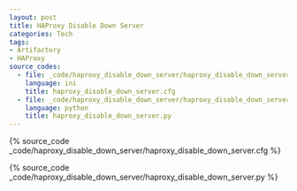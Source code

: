 ```yaml
---
layout: post
title: HAProxy Disable Down Server
categories: Tech
tags:
- Artifactory
- HAProxy
source_codes:
  - file: _code/haproxy_disable_down_server/haproxy_disable_down_server.cfg
    language: ini
    title: haproxy_disable_down_server.cfg
  - file: _code/haproxy_disable_down_server/haproxy_disable_down_server.py
    language: python
    title: haproxy_disable_down_server.py
---
```


{% source_code _code/haproxy_disable_down_server/haproxy_disable_down_server.cfg %}

{% source_code _code/haproxy_disable_down_server/haproxy_disable_down_server.py %}
